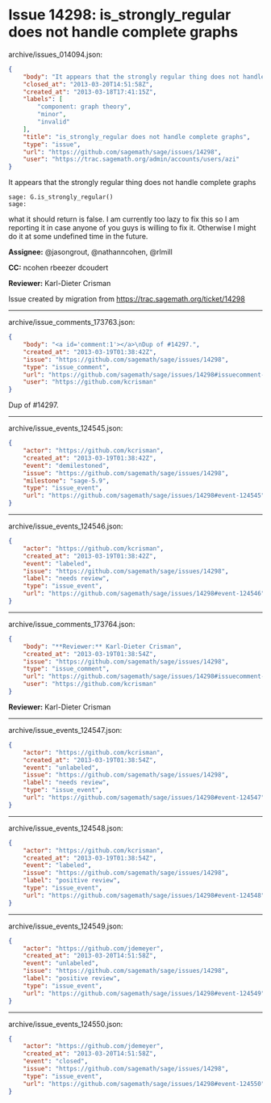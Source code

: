 # Issue 14298: is_strongly_regular does not handle complete graphs

archive/issues_014094.json:
```json
{
    "body": "It appears that the strongly regular thing does not handle complete graphs\n\n```\nsage: G.is_strongly_regular()\nsage: \n```\n\nwhat it should return is false. I am currently too lazy to fix this so I am reporting it in case anyone of you guys is willing to fix it. Otherwise I might do it at some undefined time in the future.\n\n\n\n\n**Assignee:** @jasongrout, @nathanncohen, @rlmill\n\n**CC:**  ncohen rbeezer dcoudert\n\n**Reviewer:** Karl-Dieter Crisman\n\nIssue created by migration from https://trac.sagemath.org/ticket/14298\n\n",
    "closed_at": "2013-03-20T14:51:58Z",
    "created_at": "2013-03-18T17:41:15Z",
    "labels": [
        "component: graph theory",
        "minor",
        "invalid"
    ],
    "title": "is_strongly_regular does not handle complete graphs",
    "type": "issue",
    "url": "https://github.com/sagemath/sage/issues/14298",
    "user": "https://trac.sagemath.org/admin/accounts/users/azi"
}
```
It appears that the strongly regular thing does not handle complete graphs

```
sage: G.is_strongly_regular()
sage: 
```

what it should return is false. I am currently too lazy to fix this so I am reporting it in case anyone of you guys is willing to fix it. Otherwise I might do it at some undefined time in the future.




**Assignee:** @jasongrout, @nathanncohen, @rlmill

**CC:**  ncohen rbeezer dcoudert

**Reviewer:** Karl-Dieter Crisman

Issue created by migration from https://trac.sagemath.org/ticket/14298





---

archive/issue_comments_173763.json:
```json
{
    "body": "<a id='comment:1'></a>\nDup of #14297.",
    "created_at": "2013-03-19T01:38:42Z",
    "issue": "https://github.com/sagemath/sage/issues/14298",
    "type": "issue_comment",
    "url": "https://github.com/sagemath/sage/issues/14298#issuecomment-173763",
    "user": "https://github.com/kcrisman"
}
```

<a id='comment:1'></a>
Dup of #14297.



---

archive/issue_events_124545.json:
```json
{
    "actor": "https://github.com/kcrisman",
    "created_at": "2013-03-19T01:38:42Z",
    "event": "demilestoned",
    "issue": "https://github.com/sagemath/sage/issues/14298",
    "milestone": "sage-5.9",
    "type": "issue_event",
    "url": "https://github.com/sagemath/sage/issues/14298#event-124545"
}
```



---

archive/issue_events_124546.json:
```json
{
    "actor": "https://github.com/kcrisman",
    "created_at": "2013-03-19T01:38:42Z",
    "event": "labeled",
    "issue": "https://github.com/sagemath/sage/issues/14298",
    "label": "needs review",
    "type": "issue_event",
    "url": "https://github.com/sagemath/sage/issues/14298#event-124546"
}
```



---

archive/issue_comments_173764.json:
```json
{
    "body": "**Reviewer:** Karl-Dieter Crisman",
    "created_at": "2013-03-19T01:38:54Z",
    "issue": "https://github.com/sagemath/sage/issues/14298",
    "type": "issue_comment",
    "url": "https://github.com/sagemath/sage/issues/14298#issuecomment-173764",
    "user": "https://github.com/kcrisman"
}
```

**Reviewer:** Karl-Dieter Crisman



---

archive/issue_events_124547.json:
```json
{
    "actor": "https://github.com/kcrisman",
    "created_at": "2013-03-19T01:38:54Z",
    "event": "unlabeled",
    "issue": "https://github.com/sagemath/sage/issues/14298",
    "label": "needs review",
    "type": "issue_event",
    "url": "https://github.com/sagemath/sage/issues/14298#event-124547"
}
```



---

archive/issue_events_124548.json:
```json
{
    "actor": "https://github.com/kcrisman",
    "created_at": "2013-03-19T01:38:54Z",
    "event": "labeled",
    "issue": "https://github.com/sagemath/sage/issues/14298",
    "label": "positive review",
    "type": "issue_event",
    "url": "https://github.com/sagemath/sage/issues/14298#event-124548"
}
```



---

archive/issue_events_124549.json:
```json
{
    "actor": "https://github.com/jdemeyer",
    "created_at": "2013-03-20T14:51:58Z",
    "event": "unlabeled",
    "issue": "https://github.com/sagemath/sage/issues/14298",
    "label": "positive review",
    "type": "issue_event",
    "url": "https://github.com/sagemath/sage/issues/14298#event-124549"
}
```



---

archive/issue_events_124550.json:
```json
{
    "actor": "https://github.com/jdemeyer",
    "created_at": "2013-03-20T14:51:58Z",
    "event": "closed",
    "issue": "https://github.com/sagemath/sage/issues/14298",
    "type": "issue_event",
    "url": "https://github.com/sagemath/sage/issues/14298#event-124550"
}
```
